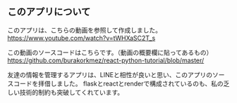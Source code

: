 ## このアプリについて
このアプリは、こちらの動画を参照して作成しました。
https://www.youtube.com/watch?v=tWHXaSC2T_s

この動画のソースコードはこちらです。（動画の概要欄に貼ってあるもの）
https://github.com/burakorkmez/react-python-tutorial/blob/master/

友達の情報を管理するアプリは、LINEと相性が良いと思い、このアプリのソースコードを拝借しました。
flaskとreactとrenderで構成されているのも、私の乏しい技術的制約も突破してくれています。

